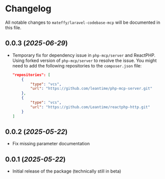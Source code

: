 # Changelog

All notable changes to `mateffy/laravel-codebase-mcp` will be documented in this file.

## 0.0.3 (_2025-06-29_)

- Temporary fix for dependency issue in `php-mcp/server` and ReactPHP. Using forked version of `php-mcp/server` to resolve the issue.
  You might need to add the following repositories to the `composer.json` file:
  ```json
  "repositories": [
      {
          "type": "vcs",
          "url": "https://github.com/leantime/php-mcp-server.git"
      },
      {
          "type": "vcs",
          "url": "https://github.com/Leantime/reactphp-http.git"
      }
  ]
  ```

## 0.0.2 (_2025-05-22_)

- Fix missing parameter documentation

## 0.0.1 (_2025-05-22_)

- Initial release of the package (technically still in beta)
